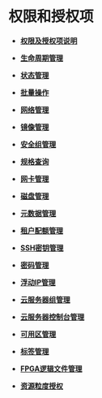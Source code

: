 # 权限和授权项<a name="ecs_06_0000"></a>

-   **[权限及授权项说明](权限及授权项说明.md)**  

-   **[生命周期管理](生命周期管理-27.md)**  

-   **[状态管理](状态管理-28.md)**  

-   **[批量操作](批量操作-29.md)**  

-   **[网络管理](网络管理-30.md)**  

-   **[镜像管理](镜像管理.md)**  

-   **[安全组管理](安全组管理-31.md)**  

-   **[规格查询](规格查询.md)**  

-   **[网卡管理](网卡管理-32.md)**  

-   **[磁盘管理](磁盘管理-33.md)**  

-   **[元数据管理](元数据管理-34.md)**  

-   **[租户配额管理](租户配额管理-35.md)**  

-   **[SSH密钥管理](SSH密钥管理.md)**  

-   **[密码管理](密码管理-36.md)**  

-   **[浮动IP管理](浮动IP管理.md)**  

-   **[云服务器组管理](云服务器组管理-37.md)**  

-   **[云服务器控制台管理](云服务器控制台管理-38.md)**  

-   **[可用区管理](可用区管理.md)**  

-   **[标签管理](标签管理-39.md)**  

-   **[FPGA逻辑文件管理](FPGA逻辑文件管理.md)**  

-   **[资源粒度授权](资源粒度授权.md)**  

